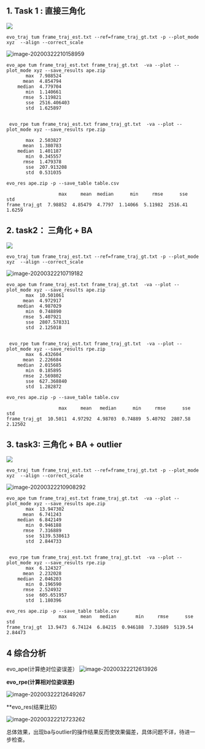 



## 1. Task 1 : 直接三角化
   ![](./data/task_1/t1-1.png)
 ```
 evo_traj tum frame_traj_est.txt --ref=frame_traj_gt.txt -p --plot_mode xyz  --align --correct_scale
 ```
![image-20200322210158959](./result.assets/image-20200322210158959.png)

```
evo_ape tum frame_traj_est.txt frame_traj_gt.txt  -va --plot --plot_mode xyz --save_results ape.zip
       max	7.988524
      mean	4.854794
    median	4.779704
       min	1.140661
      rmse	5.119821
       sse	2516.406403
       std	1.625897
```
```

 evo_rpe tum frame_traj_est.txt frame_traj_gt.txt  -va --plot --plot_mode xyz --save_results rpe.zip

       max	2.503827
      mean	1.380783
    median	1.401187
       min	0.345557
      rmse	1.479378
       sse	207.913208
       std	0.531035
```
```
evo_res ape.zip -p --save_table table.csv

                   max     mean  median      min     rmse      sse     std
frame_traj_gt  7.98852  4.85479  4.7797  1.14066  5.11982  2516.41  1.6259
```



## 2. task2： 三角化 + BA

![](./result.assets/t2.png)

 ```
 evo_traj tum frame_traj_est.txt --ref=frame_traj_gt.txt -p --plot_mode xyz  --align --correct_scale
 ```
![image-20200322210719182](./result.assets/image-20200322210719182.png)

```
evo_ape tum frame_traj_est.txt frame_traj_gt.txt  -va --plot --plot_mode xyz --save_results ape.zip
       max	10.501061
      mean	4.972917
    median	4.987029
       min	0.748890
      rmse	5.407921
       sse	2807.578331
       std	2.125018
```
```

 evo_rpe tum frame_traj_est.txt frame_traj_gt.txt  -va --plot --plot_mode xyz --save_results rpe.zip
       max	6.432604
      mean	2.226684
    median	2.015685
       min	0.185895
      rmse	2.569802
       sse	627.368840
       std	1.282872
```
```
evo_res ape.zip -p --save_table table.csv

                   max     mean   median      min     rmse      sse      std
frame_traj_gt  10.5011  4.97292  4.98703  0.74889  5.40792  2807.58  2.12502
```



## 3. task3: 三角化 + BA + outlier

![](./result.assets/t3.png)

 ```
 evo_traj tum frame_traj_est.txt --ref=frame_traj_gt.txt -p --plot_mode xyz  --align --correct_scale
 ```
 ![image-20200322210908292](./result.assets/image-20200322210908292.png)

```
evo_ape tum frame_traj_est.txt frame_traj_gt.txt  -va --plot --plot_mode xyz --save_results ape.zip
       max	13.947302
      mean	6.741243
    median	6.842149
       min	0.946188
      rmse	7.316889
       sse	5139.538613
       std	2.844733
```
```

 evo_rpe tum frame_traj_est.txt frame_traj_gt.txt  -va --plot --plot_mode xyz --save_results rpe.zip
       max	6.124327
      mean	2.232028
    median	2.046203
       min	0.196590
      rmse	2.524932
       sse	605.651957
       std	1.180396
```
```
evo_res ape.zip -p --save_table table.csv
                   max     mean   median       min     rmse      sse      std
frame_traj_gt  13.9473  6.74124  6.84215  0.946188  7.31689  5139.54  2.84473
```



## 4 综合分析

evo_ape(计算绝对位姿误差）
![image-20200322212613926](./result.assets/image-20200322212613926.png)

**evo_rpe(计算相对位姿误差)**

![image-20200322212649267](./result.assets/image-20200322212649267.png) 

**evo_res(结果比较) 

![image-20200322212723262](./result.assets/image-20200322212723262.png)



总体效果，出现ba与outlier的操作结果反而使效果偏差，具体问题不详，待进一步检查。
